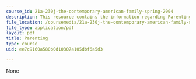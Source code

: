 ```yaml
---
course_id: 21a-230j-the-contemporary-american-family-spring-2004
description: This resource contains the information regarding Parenting.
file_location: /coursemedia/21a-230j-the-contemporary-american-family-spring-2004/ee7c9160a580b0d10307a105dbf6a5d3_MIT21A_230JS04_parenting.pdf
file_type: application/pdf
layout: pdf
title: Parenting
type: course
uid: ee7c9160a580b0d10307a105dbf6a5d3

---
```

None